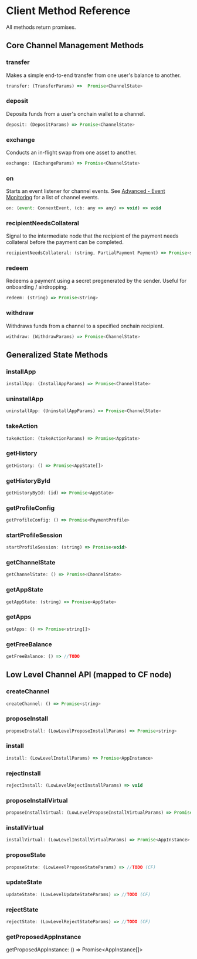 # Client Method Reference

All methods return promises.

## Core Channel Management Methods

### transfer 

Makes a simple end-to-end transfer from one user's balance to another.

```javascript
transfer: (TransferParams) =>  Promise<ChannelState>
```

### deposit

Deposits funds from a user's onchain wallet to a channel.

```javascript
deposit: (DepositParams) => Promise<ChannelState>
```

### exchange

Conducts an in-flight swap from one asset to another.

```javascript
exchange: (ExchangeParams) => Promise<ChannelState>
```

### on

Starts an event listener for channel events. See [Advanced - Event Monitoring](../advanced.md#event-monitoring) for a list of channel events.

```javascript
on: (event: ConnextEvent, (cb: any => any) => void) => void
```

### recipientNeedsCollateral

Signal to the intermediate node that the recipient of the payment needs collateral before the payment can be completed.

```javascript
recipientNeedsCollateral: (string, PartialPayment Payment) => Promise<string|null>
```

### redeem

Redeems a payment using a secret pregenerated by the sender. Useful for onboarding / airdropping.

```javascript
redeem: (string) => Promise<string>
```


### withdraw 

Withdraws funds from a channel to a specified onchain recipient.

```javascript
withdraw: (WithdrawParams) => Promise<ChannelState>
```

## Generalized State Methods 

### installApp

```javascript
installApp: (InstallAppParams) => Promise<ChannelState>
```

### uninstallApp

```javascript
uninstallApp: (UninstallAppParams) => Promise<ChannelState>
```

### takeAction

```javascript
takeAction: (takeActionParams) => Promise<AppState>
```

### getHistory

```javascript
getHistory: () => Promise<AppState[]>
```

### getHistoryById

```javascript
getHistoryById: (id) => Promise<AppState>
```

### getProfileConfig

```javascript
getProfileConfig: () => Promise<PaymentProfile>
```

### startProfileSession
```javascript
startProfileSession: (string) => Promise<void>
```

### getChannelState

```javascript
getChannelState: () => Promise<ChannelState>
```

### getAppState

```javascript
getAppState: (string) => Promise<AppState>
```

### getApps

```javascript
getApps: () => Promise<string[]>
```

### getFreeBalance

```javascript
getFreeBalance: () => //TODO
```

## Low Level Channel API (mapped to CF node)

### createChannel

```javascript
createChannel: () => Promise<string>
```

### proposeInstall

```javascript
proposeInstall: (LowLevelProposeInstallParams) => Promise<string>
```

### install

```javascript
install: (LowLevelInstallParams) => Promise<AppInstance>
```

### rejectInstall

```javascript
rejectInstall: (LowLevelRejectInstallParams) => void
```

### proposeInstallVirtual

```javascript
proposeInstallVirtual: (LowLevelProposeInstallVirtualParams) => Promise<string>
```

### installVirtual

```javascript
installVirtual: (LowLevelInstallVirtualParams) => Promise<AppInstance>
```

### proposeState

```javascript
proposeState: (LowLevelProposeStateParams) => //TODO (CF)
```

### updateState

```javascript
updateState: (LowLevelUpdateStateParams) => //TODO (CF)
```

### rejectState

```javascript
rejectState: (LowLevelRejectStateParams) => //TODO (CF)
```

### getProposedAppInstance
getProposedAppInstance: () => Promise<AppInstance[]>
```
